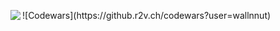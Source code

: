 
<p> <img align="left" src="https://github-readme-stats.vercel.app/api/top-langs/?username=wallnnut" /></p>
![Codewars](https://github.r2v.ch/codewars?user=wallnnut)
